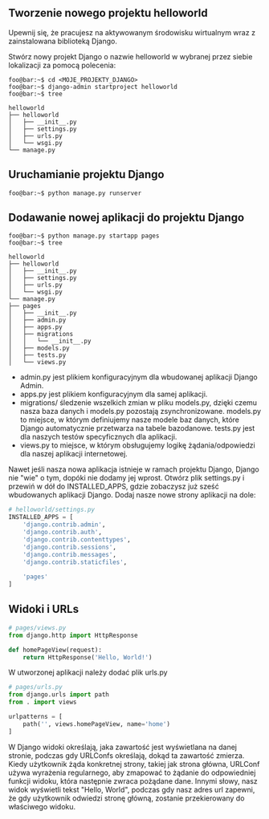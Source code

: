 ## Tworzenie nowego projektu helloworld
Upewnij się, że pracujesz na aktywowanym środowisku wirtualnym wraz z zainstalowana biblioteką Django.

Stwórz nowy projekt Django o nazwie helloworld w wybranej przez siebie lokalizacji za pomocą polecenia:
```console
foo@bar:~$ cd <MOJE_PROJEKTY_DJANGO>
foo@bar:~$ django-admin startproject helloworld
foo@bar:~$ tree

helloworld
├── helloworld
│   ├── __init__.py
│   ├── settings.py
│   ├── urls.py
│   └── wsgi.py 
└── manage.py
```

## Uruchamianie projektu Django

```console
foo@bar:~$ python manage.py runserver
```

## Dodawanie nowej aplikacji do projektu Django

```console
foo@bar:~$ python manage.py startapp pages
foo@bar:~$ tree

helloworld
├── helloworld
│   ├── __init__.py
│   ├── settings.py
│   ├── urls.py
│   └── wsgi.py 
└── manage.py
├── pages
│   ├── __init__.py
│   ├── admin.py
│   ├── apps.py
│   ├── migrations
│   │   └── __init__.py
│   ├── models.py
│   ├── tests.py
│   └── views.py
```

- admin.py jest plikiem konfiguracyjnym dla wbudowanej aplikacji Django Admin.
- apps.py jest plikiem konfiguracyjnym dla samej aplikacji.
- migrations/ śledzenie wszelkich zmian w pliku models.py, dzięki czemu nasza baza danych i models.py pozostają zsynchronizowane.
models.py to miejsce, w którym definiujemy nasze modele baz danych, które Django automatycznie przetwarza na tabele bazodanowe. 
tests.py jest dla naszych testów specyficznych dla aplikacji.
- views.py to miejsce, w którym obsługujemy logikę żądania/odpowiedzi dla naszej aplikacji internetowej.

Nawet jeśli nasza nowa aplikacja istnieje w ramach projektu Django, Django nie "wie" o tym, dopóki nie dodamy jej wprost. Otwórz plik settings.py i przewiń w dół do INSTALLED_APPS, gdzie zobaczysz już sześć wbudowanych aplikacji Django. Dodaj nasze nowe strony aplikacji na dole:

```py
# helloworld/settings.py
INSTALLED_APPS = [
    'django.contrib.admin',
    'django.contrib.auth',
    'django.contrib.contenttypes',
    'django.contrib.sessions',
    'django.contrib.messages',
    'django.contrib.staticfiles',
    
    'pages'
]
```

## Widoki i URLs

```py
# pages/views.py
from django.http import HttpResponse

def homePageView(request):
    return HttpResponse('Hello, World!')
```

W utworzonej aplikacji należy dodać plik urls.py

```py
# pages/urls.py
from django.urls import path
from . import views

urlpatterns = [
    path('', views.homePageView, name='home')
]
```

W Django widoki określają, jaka zawartość jest wyświetlana na danej stronie, podczas gdy URLConfs określają, dokąd ta zawartość zmierza.
Kiedy użytkownik żąda konkretnej strony, takiej jak strona główna, URLConf używa wyrażenia regularnego, aby zmapować to żądanie do odpowiedniej funkcji widoku, która następnie zwraca pożądane dane.
Innymi słowy, nasz widok wyświetli tekst "Hello, World", podczas gdy nasz adres url zapewni, że gdy użytkownik odwiedzi stronę główną, zostanie przekierowany do właściwego widoku.












